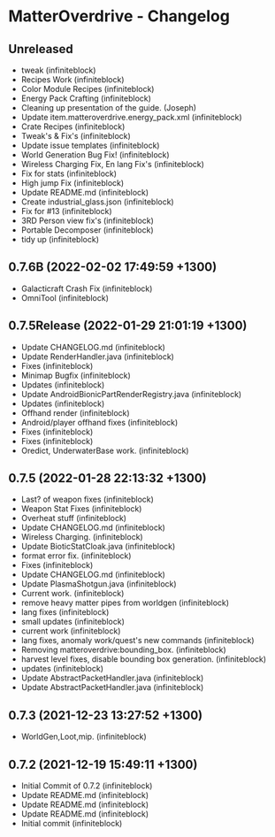 MatterOverdrive - Changelog
===========================

Unreleased
----------
* tweak (infiniteblock)
* Recipes Work (infiniteblock)
* Color Module Recipes (infiniteblock)
* Energy Pack Crafting (infiniteblock)
* Cleaning up presentation of the guide. (Joseph)
* Update item.matteroverdrive.energy_pack.xml (infiniteblock)
* Crate Recipes (infiniteblock)
* Tweak's & Fix's (infiniteblock)
* Update issue templates (infiniteblock)
* World Generation Bug Fix! (infiniteblock)
* Wireless Charging Fix, En lang Fix's (infiniteblock)
* Fix for stats (infiniteblock)
* High jump Fix (infiniteblock)
* Update README.md (infiniteblock)
* Create industrial_glass.json (infiniteblock)
* Fix for #13 (infiniteblock)
* 3RD Person view fix's (infiniteblock)
* Portable Decomposer (infiniteblock)
* tidy up (infiniteblock)

0.7.6B (2022-02-02 17:49:59 +1300)
----------------------------------
* Galacticraft Crash Fix (infiniteblock)
* OmniTool (infiniteblock)

0.7.5Release (2022-01-29 21:01:19 +1300)
----------------------------------------
* Update CHANGELOG.md (infiniteblock)
* Update RenderHandler.java (infiniteblock)
* Fixes (infiniteblock)
* Minimap Bugfix (infiniteblock)
* Updates (infiniteblock)
* Update AndroidBionicPartRenderRegistry.java (infiniteblock)
* Updates (infiniteblock)
* Offhand render (infiniteblock)
* Android/player offhand fixes (infiniteblock)
* Fixes (infiniteblock)
* Fixes (infiniteblock)
* Oredict, UnderwaterBase work. (infiniteblock)

0.7.5 (2022-01-28 22:13:32 +1300)
---------------------------------
* Last? of weapon fixes (infiniteblock)
* Weapon Stat Fixes (infiniteblock)
* Overheat stuff (infiniteblock)
* Update CHANGELOG.md (infiniteblock)
* Wireless Charging. (infiniteblock)
* Update BioticStatCloak.java (infiniteblock)
* format error fix. (infiniteblock)
* Fixes (infiniteblock)
* Update CHANGELOG.md (infiniteblock)
* Update PlasmaShotgun.java (infiniteblock)
* Current work. (infiniteblock)
* remove heavy matter pipes from worldgen (infiniteblock)
* lang fixes (infiniteblock)
* small updates (infiniteblock)
* current work (infiniteblock)
* lang fixes, anomaly work/quest's new commands (infiniteblock)
* Removing matteroverdrive:bounding_box. (infiniteblock)
* harvest level fixes, disable bounding box generation. (infiniteblock)
* updates (infiniteblock)
* Update AbstractPacketHandler.java (infiniteblock)
* Update AbstractPacketHandler.java (infiniteblock)

0.7.3 (2021-12-23 13:27:52 +1300)
---------------------------------
* WorldGen,Loot,mip. (infiniteblock)

0.7.2 (2021-12-19 15:49:11 +1300)
---------------------------------
* Initial Commit of 0.7.2 (infiniteblock)
* Update README.md (infiniteblock)
* Update README.md (infiniteblock)
* Update README.md (infiniteblock)
* Initial commit (infiniteblock)
